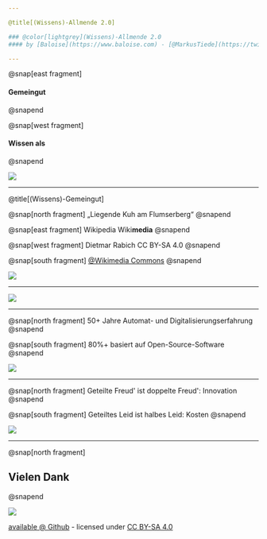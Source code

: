 ```yaml
---

@title[(Wissens)-Allmende 2.0]

### @color[lightgrey](Wissens)-Allmende 2.0
#### by [Baloise](https://www.baloise.com) - [@MarkusTiede](https://twitter.com/MarkusTiede)

---
```


@snap[east fragment]
#### Gemeingut
@snapend

@snap[west fragment]
#### Wissen als
@snapend

![](https://upload.wikimedia.org/wikipedia/commons/thumb/5/5d/Flumserberg_%28Schweiz%29%2C_Liegende_Kuh_--_2011_--_1526.jpg/458px-Flumserberg_%28Schweiz%29%2C_Liegende_Kuh_--_2011_--_1526.jpg)

---

@title[(Wissens)-Gemeingut]

@snap[north fragment]
„Liegende Kuh am Flumserberg“
@snapend

@snap[east fragment]
Wikipedia
Wiki**media**
@snapend

@snap[west fragment]
Dietmar Rabich 
CC BY-SA 4.0
@snapend

@snap[south fragment]
[@Wikimedia Commons](https://de.m.wikipedia.org/wiki/Datei:Flumserberg_(Schweiz),_Liegende_Kuh_--_2011_--_1526.jpg#Lizenz)
@snapend

![](https://upload.wikimedia.org/wikipedia/commons/thumb/5/5d/Flumserberg_%28Schweiz%29%2C_Liegende_Kuh_--_2011_--_1526.jpg/366px-Flumserberg_%28Schweiz%29%2C_Liegende_Kuh_--_2011_--_1526.jpg)

---

[![](https://upload.wikimedia.org/wikipedia/commons/thumb/0/0c/Basel_-_Baloise_Hochhaus_-_Baufortschritt_Juni_2019.jpg/310px-Basel_-_Baloise_Hochhaus_-_Baufortschritt_Juni_2019.jpg)](https://commons.wikimedia.org/wiki/File:Basel_-_Baloise_Hochhaus_-_Baufortschritt_Juni_2019.jpg)

---

@snap[north fragment]
50+ Jahre Automat- und Digitalisierungserfahrung
@snapend

@snap[south fragment]
80%+ basiert auf Open-Source-Software
@snapend

[![](https://upload.wikimedia.org/wikipedia/commons/thumb/2/21/IBM_1402_card_reader-punch_CHM.agr.jpg/500px-IBM_1402_card_reader-punch_CHM.agr.jpg)](https://commons.wikimedia.org/wiki/File:IBM_1402_card_reader-punch_CHM.agr.jpg)

---

@snap[north fragment]
Geteilte Freud' ist doppelte Freud': Innovation
@snapend

@snap[south fragment]
Geteiltes Leid ist halbes Leid: Kosten
@snapend

[![](https://upload.wikimedia.org/wikipedia/commons/thumb/c/c7/121212_2_OpenSwissKnife.png/800px-121212_2_OpenSwissKnife.png)](https://commons.wikimedia.org/wiki/File:121212_2_OpenSwissKnife.png)

---

@snap[north fragment]
## Vielen Dank
@snapend

![](https://api.qrserver.com/v1/create-qr-code/?color=000000&bgcolor=FFFFFF&data=https%3A%2F%2Fbaloise.github.io%2Fopen-source%2Fdocs%2Fmd%2Factivities%2Fprojects.html&qzone=0&margin=0&size=300x300&ecc=L)

[available @ Github](https://github.com/baloise/open-source) - licensed under [CC BY-SA 4.0](https://creativecommons.org/licenses/by-sa/4.0/)
